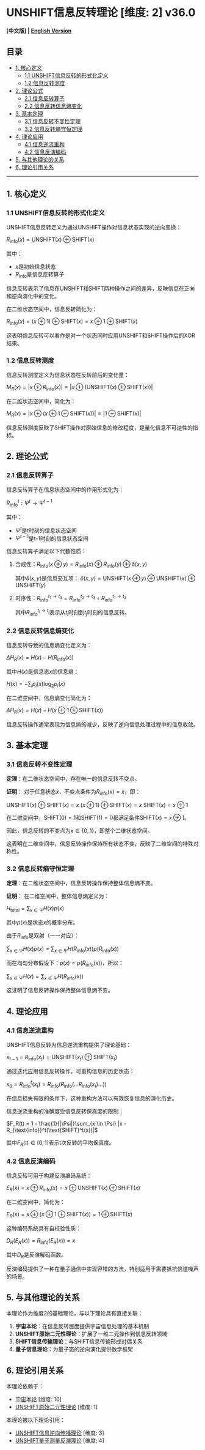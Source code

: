 # UNSHIFT信息反转理论 [维度: 2] v36.0

**[中文版] | [English Version](formal_theory_unshift_information_reversal_en.md)**

## 目录

- [1. 核心定义](#1-核心定义)
  - [1.1 UNSHIFT信息反转的形式化定义](#11-unshift信息反转的形式化定义)
  - [1.2 信息反转测度](#12-信息反转测度)
- [2. 理论公式](#2-理论公式)
  - [2.1 信息反转算子](#21-信息反转算子)
  - [2.2 信息反转信息熵变化](#22-信息反转信息熵变化)
- [3. 基本定理](#3-基本定理)
  - [3.1 信息反转不变性定理](#31-信息反转不变性定理)
  - [3.2 信息反转熵守恒定理](#32-信息反转熵守恒定理)
- [4. 理论应用](#4-理论应用)
  - [4.1 信息逆流重构](#41-信息逆流重构)
  - [4.2 信息反演编码](#42-信息反演编码)
- [5. 与其他理论的关系](#5-与其他理论的关系)
- [6. 理论引用关系](#6-理论引用关系)

---

## 1. 核心定义

### 1.1 UNSHIFT信息反转的形式化定义

UNSHIFT信息反转定义为通过UNSHIFT操作对信息状态实现的逆向变换：

$`R_{\text{info}}(x) = \text{UNSHIFT}(x) \oplus \text{SHIFT}(x)`$

其中：
- $`x`$是初始信息状态
- $`R_{\text{info}}`$是信息反转算子

信息反转表示了信息在UNSHIFT和SHIFT两种操作之间的差异，反映信息在正向和逆向演化中的变化。

在二维状态空间中，信息反转简化为：

$`R_{\text{info}}(x) = (x \oplus 1) \oplus \text{SHIFT}(x) = x \oplus 1 \oplus \text{SHIFT}(x)`$

这表明信息反转可以看作是对一个状态同时应用UNSHIFT和SHIFT操作后的XOR结果。

### 1.2 信息反转测度

信息反转测度定义为信息状态在反转前后的变化量：

$`M_R(x) = |x \oplus R_{\text{info}}(x)| = |x \oplus (\text{UNSHIFT}(x) \oplus \text{SHIFT}(x))|`$

在二维状态空间中，简化为：

$`M_R(x) = |x \oplus (x \oplus 1 \oplus \text{SHIFT}(x))| = |1 \oplus \text{SHIFT}(x)|`$

信息反转测度反映了SHIFT操作对原始信息的修改程度，是量化信息不可逆性的指标。

## 2. 理论公式

### 2.1 信息反转算子

信息反转算子在信息状态空间中的作用形式化为：

$`R_{\text{info}}^t: \Psi^t \rightarrow \Psi^{t-1}`$

其中：
- $`\Psi^t`$是t时刻的信息状态空间
- $`\Psi^{t-1}`$是t-1时刻的信息状态空间

信息反转算子满足以下代数性质：

1. 合成性：$`R_{\text{info}}(x \oplus y) = R_{\text{info}}(x) \oplus R_{\text{info}}(y) \oplus \delta(x,y)`$

   其中$`\delta(x,y)`$是信息交互项：
   $`\delta(x,y) = \text{UNSHIFT}(x \oplus y) \oplus \text{UNSHIFT}(x) \oplus \text{UNSHIFT}(y)`$

2. 时序性：$`R_{\text{info}}^{t_1 \rightarrow t_3} = R_{\text{info}}^{t_2 \rightarrow t_3} \circ R_{\text{info}}^{t_1 \rightarrow t_2}`$

   其中$`R_{\text{info}}^{t_i \rightarrow t_j}`$表示从$`t_i`$时刻到$`t_j`$时刻的信息反转。

### 2.2 信息反转信息熵变化

信息反转导致的信息熵变化定义为：

$`\Delta H_R(x) = H(x) - H(R_{\text{info}}(x))`$

其中$`H(x)`$是信息态$`x`$的信息熵：

$`H(x) = -\sum_{i} p_i(x) \log_2 p_i(x)`$

在二维空间中，信息熵变化简化为：

$`\Delta H_R(x) = H(x) - H(x \oplus 1 \oplus \text{SHIFT}(x))`$

信息反转操作通常表现为信息熵的减少，反映了逆向信息处理过程中的信息收敛。

## 3. 基本定理

### 3.1 信息反转不变性定理

**定理**：在二维状态空间中，存在唯一的信息反转不变点。

**证明**：
对于任意状态$`x`$，不变点条件为$`R_{\text{info}}(x) = x`$，即：

$`\text{UNSHIFT}(x) \oplus \text{SHIFT}(x) = x`$
$`(x \oplus 1) \oplus \text{SHIFT}(x) = x`$
$`\text{SHIFT}(x) = x \oplus 1`$

在二维空间中，$`\text{SHIFT}(0) = 1`$和$`\text{SHIFT}(1) = 0`$都满足条件$`\text{SHIFT}(x) = x \oplus 1`$。

因此，信息反转的不变点为$`x \in \{0, 1\}`$，即整个二维状态空间。

这表明在二维空间中，信息反转操作保持所有状态不变，反映了二维空间的特殊对称性。

### 3.2 信息反转熵守恒定理

**定理**：在二维状态空间中，信息反转操作保持整体信息熵不变。

**证明**：
在二维空间中，整体信息熵定义为：

$`H_{\text{total}} = \sum_{x \in \Psi} H(x) p(x)`$

其中$`p(x)`$是状态$`x`$的概率分布。

由于$`R_{\text{info}}`$是双射（一一对应）：

$`\sum_{x \in \Psi} H(x) p(x) = \sum_{x \in \Psi} H(R_{\text{info}}(x)) p(R_{\text{info}}(x))`$

而在均匀分布假设下：$`p(x) = p(R_{\text{info}}(x))`$，所以：

$`\sum_{x \in \Psi} H(x) = \sum_{x \in \Psi} H(R_{\text{info}}(x))`$

这证明了信息反转操作保持整体信息熵不变。

## 4. 理论应用

### 4.1 信息逆流重构

UNSHIFT信息反转为信息逆流重构提供了理论基础：

$`x_{t-1} = R_{\text{info}}(x_t) = \text{UNSHIFT}(x_t) \oplus \text{SHIFT}(x_t)`$

通过迭代应用信息反转操作，可重构信息的历史状态：

$`x_0 = R_{\text{info}}^t(x_t) = R_{\text{info}}(R_{\text{info}}(...R_{\text{info}}(x_t)...))`$

在信息损失有限的条件下，这种重构方法可以有效恢复信息的演化历史。

信息逆流重构的准确度受信息反转保真度的限制：

$`F_R(t) = 1 - \frac{1}{|\Psi|}\sum_{x \in \Psi} |x - R_{\text{info}}^t(\text{SHIFT}^t(x))|`$

其中$`F_R(t) \in [0,1]`$表示t次反转的平均保真度。

### 4.2 信息反演编码

信息反转可用于构建反演编码系统：

$`E_R(x) = x \oplus R_{\text{info}}(x) = x \oplus \text{UNSHIFT}(x) \oplus \text{SHIFT}(x)`$

在二维空间中，简化为：

$`E_R(x) = x \oplus (x \oplus 1 \oplus \text{SHIFT}(x)) = 1 \oplus \text{SHIFT}(x)`$

这种编码系统具有自校验性质：

$`D_R(E_R(x)) = R_{\text{info}}(E_R(x)) = x`$

其中$`D_R`$是反演解码函数。

反演编码提供了一种在量子通信中实现容错的方法，特别适用于需要抵抗信道噪声的场景。

## 5. 与其他理论的关系

本理论作为维度2的基础理论，与以下理论具有直接关联：

1. **宇宙本论**：在信息反转层面提供宇宙信息处理的基本机制
2. **UNSHIFT原始二元性理论**：扩展了一维二元操作到信息反转领域
3. **SHIFT信息传输理论**：与SHIFT信息传输形成对偶关系
4. **量子信息理论**：为量子态的逆向演化提供数学框架

## 6. 理论引用关系

本理论依赖于：
- [宇宙本论](formal_theory_cosmic_ontology.md) [维度: 10]
- [UNSHIFT原始二元性理论](formal_theory_unshift_primitive_duality.md) [维度: 1]

本理论被以下理论引用：
- [UNSHIFT信息逆向传播理论](formal_theory_unshift_information_backpropagation.md) [维度: 3]
- [UNSHIFT量子测量反演理论](formal_theory_unshift_quantum_measurement_reversal.md) [维度: 4] 